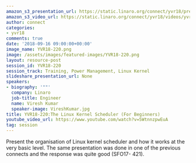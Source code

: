 ```yaml
---
amazon_s3_presentation_url: https://static.linaro.org/connect/yvr18/presentations/yvr18-220.pdf
amazon_s3_video_url: https://static.linaro.org/connect/yvr18/videos/yvr18-220.mp4
author: connect
categories:
- yvr18
comments: true
date: '2018-09-16 09:00:00+00:00'
image_name: YVR18-220.png
image: /assets/images/featured-images/YVR18-220.png
layout: resource-post
session_id: YVR18-220
session_track: Training, Power Management, Linux Kernel
slideshare_presentation_url: None
speakers:
- biography: '""'
  company: Linaro
  job-title: Engineer
  name: Viresh Kumar
  speaker-image: VireshKumar.jpg
title: YVR18-220:The Linux Kernel Scheduler (For Beginners)
youtube_video_url: https://www.youtube.com/watch?v=5WtnnzpwEuA
tag: session
---
```


Present the organisation of Linux kernel scheduler and how it works at the very basic level. The same presentation was done in one of the previous connects and the response was quite good (SFO17- 421).
